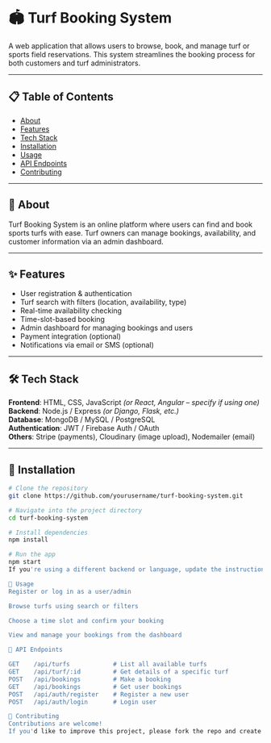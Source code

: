 # 🏟️ Turf Booking System

A web application that allows users to browse, book, and manage turf or sports field reservations. This system streamlines the booking process for both customers and turf administrators.

---

## 📋 Table of Contents

- [About](#-about)
- [Features](#-features)
- [Tech Stack](#-tech-stack)
- [Installation](#-installation)
- [Usage](#-usage)
- [API Endpoints](#-api-endpoints)
- [Contributing](#-contributing)

---

## 📌 About

Turf Booking System is an online platform where users can find and book sports turfs with ease. Turf owners can manage bookings, availability, and customer information via an admin dashboard.

---

## ✨ Features

- User registration & authentication
- Turf search with filters (location, availability, type)
- Real-time availability checking
- Time-slot-based booking
- Admin dashboard for managing bookings and users
- Payment integration (optional)
- Notifications via email or SMS (optional)

---

## 🛠️ Tech Stack

**Frontend**: HTML, CSS, JavaScript *(or React, Angular – specify if using one)*  
**Backend**: Node.js / Express *(or Django, Flask, etc.)*  
**Database**: MongoDB / MySQL / PostgreSQL  
**Authentication**: JWT / Firebase Auth / OAuth  
**Others**: Stripe (payments), Cloudinary (image upload), Nodemailer (email)

---

## 🚀 Installation

```bash
# Clone the repository
git clone https://github.com/yourusername/turf-booking-system.git

# Navigate into the project directory
cd turf-booking-system

# Install dependencies
npm install

# Run the app
npm start
If you're using a different backend or language, update the instructions accordingly.

📌 Usage
Register or log in as a user/admin

Browse turfs using search or filters

Choose a time slot and confirm your booking

View and manage your bookings from the dashboard

📡 API Endpoints

GET    /api/turfs            # List all available turfs
GET    /api/turf/:id         # Get details of a specific turf
POST   /api/bookings         # Make a booking
GET    /api/bookings         # Get user bookings
POST   /api/auth/register    # Register a new user
POST   /api/auth/login       # Login user

🤝 Contributing
Contributions are welcome!
If you'd like to improve this project, please fork the repo and create a pull request. For major changes, open an issue first to discuss what you'd like to change.
